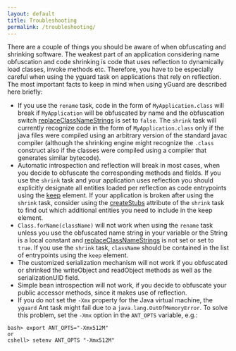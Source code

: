 ```yaml
---
layout: default
title: Troubleshooting
permalink: /troubleshooting/
---
```


There are a couple of things you should be aware of when obfuscating and shrinking software.
The weakest part of an application considering name obfuscation and code shrinking is code that uses reflection to dynamically load classes, invoke methods etc. Therefore, you have to be especially careful when using the yguard task on applications that rely on reflection.
The most important facts to keep in mind when using yGuard are described here briefly:

- If you use the `rename` task, code in the form of `MyApplication.class` will break if `MyApplication` will be obfuscated by name and the obfuscation switch [replaceClassNameStrings](task/#the-rename-element) is set to `false`. The `shrink` task will currently recognize code in the form of `MyApplication.class` only if the java files were compiled using an arbitrary version of the standard javac compiler (although the shrinking engine might recognize the `.class` construct also if the classes were compiled using a compiler that generates similar bytecode).
- Automatic introspection and reflection will break in most cases, when you decide to obfuscate the corresponding methods and fields. If you use the `shrink` task and your application uses reflection you should explicitly designate all entities loaded per reflection as code entrypoints using the [keep](task/#the-keep-element) element.
If your application is broken after using the `shrink` task, consider using the [createStubs](task/#the-shrink-element) attribute of the `shrink` task to find out which additional entities you need to include in the keep element.
- `Class.forName(className)` will not work when using the `rename` task unless you use the obfuscated name string in your variable or the String is a local constant and [replaceClassNameStrings](task/#the-keep-element) is not set or set to `true`. If you use the `shrink` task, `className` should be contained in the list of entrypoints using the `keep` element.
- The customized serialization mechanism will not work if you obfuscated or shrinked the writeObject and readObject methods as well as the serializationUID field.
- Simple bean introspection will not work, if you decide to obfuscate your public accessor methods, since it makes use of reflection.
- If you do not set the `-Xmx` property for the Java virtual machine, the `yguard` Ant task might fail due to a `java.lang.OutOfMemoryError`.
To solve this problem, set the `-Xmx` option in the `ANT_OPTS` variable, e.g.:
```
bash> export ANT_OPTS="-Xmx512M"
or
cshell> setenv ANT_OPTS "-Xmx512M"
```
